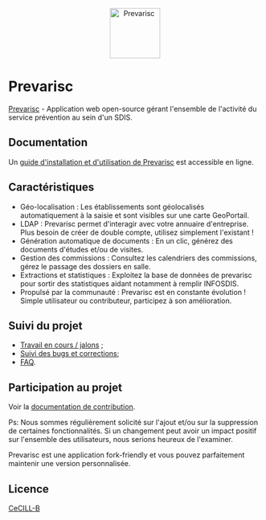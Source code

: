 <p align="center">
    <img src="public/favicon.ico" alt="Prevarisc" height="100" width="100" />
</p>

# Prevarisc

[Prevarisc](https://sdis62.github.io/prevarisc/) - Application web open-source gérant l'ensemble de l'activité du service prévention au sein d'un SDIS.

## Documentation

Un [guide d'installation et d'utilisation de Prevarisc](https://sdis62.github.io/prevarisc/docs) est accessible en ligne.

## Caractéristiques

* Géo-localisation : Les établissements sont géolocalisés automatiquement à la saisie et sont visibles sur une carte GeoPortail.
* LDAP : Prevarisc permet d'interagir  avec votre annuaire d'entreprise. Plus besoin de créer de double compte, utilisez simplement l'existant !
* Génération automatique de documents : En un clic, générez des documents d'études et/ou de visites.
* Gestion des commissions : Consultez les calendriers des commissions, gérez le passage des dossiers en salle.
* Extractions et statistiques : Exploitez la base de données de prevarisc pour sortir des statistiques aidant notamment à remplir INFOSDIS.
* Propulsé par la communauté : Prevarisc est en constante évolution ! Simple utilisateur ou contributeur, participez à son amélioration.

## Suivi du projet

* [Travail en cours / jalons](https://github.com/SDIS62/prevarisc/issues/milestones) ;
* [Suivi des bugs et corrections](https://github.com/SDIS62/prevarisc/issues);
* [FAQ](https://github.com/SDIS62/prevarisc/issues?q=is%3Aissue+label%3Aquestion).

## Participation au projet

Voir la [documentation de contribution](https://github.com/SDIS62/prevarisc/blob/2.x/.github/CONTRIBUTING.md).

Ps: Nous sommes régulièrement solicité sur l'ajout et/ou sur la suppression de certaines fonctionnalités. Si un changement peut avoir un impact positif sur l'ensemble des utilisateurs, nous serions heureux de l'examiner.

Prevarisc est une application fork-friendly et vous pouvez parfaitement maintenir une version personnalisée.

## Licence

[CeCILL-B](LICENSE.md)
